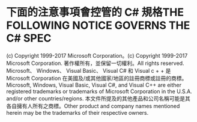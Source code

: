 <a name="the-following-notice-governs-the-c-spec"></a><span data-ttu-id="cb9bb-101">下面的注意事項會控管的 C# 規格</span><span class="sxs-lookup"><span data-stu-id="cb9bb-101">THE FOLLOWING NOTICE GOVERNS THE C# SPEC</span></span>
=====

<span data-ttu-id="cb9bb-102">(c) Copyright 1999-2017 Microsoft Corporation。</span><span class="sxs-lookup"><span data-stu-id="cb9bb-102">(c) Copyright 1999-2017 Microsoft Corporation.</span></span> <span data-ttu-id="cb9bb-103">著作權所有，並保留一切權利。</span><span class="sxs-lookup"><span data-stu-id="cb9bb-103">All rights reserved.</span></span>
<span data-ttu-id="cb9bb-104">Microsoft、 Windows、 Visual Basic、 Visual C# 和 Visual c + + 是 Microsoft Corporation 在美國及/或其他國家/地區的註冊商標或註冊的商標。</span><span class="sxs-lookup"><span data-stu-id="cb9bb-104">Microsoft, Windows, Visual Basic, Visual C#, and Visual C++ are either registered trademarks or trademarks of Microsoft Corporation in the U.S.A. and/or other countries/regions.</span></span>
<span data-ttu-id="cb9bb-105">本文件所提及的其他產品和公司名稱可能是其各自擁有人所有之商標。</span><span class="sxs-lookup"><span data-stu-id="cb9bb-105">Other product and company names mentioned herein may be the trademarks of their respective owners.</span></span>
